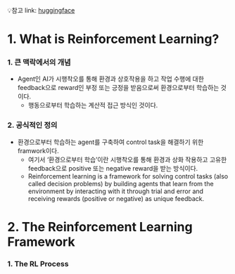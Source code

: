 💡참고 link: [huggingface](https://huggingface.co/learn/deep-rl-course/unit1/introduction)

# 1. What is Reinforcement Learning?
### 1. 큰 맥락에서의 개념
- Agent인 AI가 시행착오를 통해 환경과 상호작용을 하고 작업 수행에 대한 feedback으로 reward인 부정 또는 긍정을 받음으로써 환경으로부터 학습하는 것이다.
  - 행동으로부터 학습하는 계산적 접근 방식인 것이다.
  
### 2. 공식적인 정의
- 환경으로부터 학습하는 agent를 구축하여 control task을 해결하기 위한 framwork이다.
  - 여기서 ‘환경으로부터 학습’이란 시행착오를 통해 환경과 상화 작용하고 고유한 feedback으로 positive 또는 negative reward을 받는 방식이다.
  - Reinforcement learning is a framework for solving control tasks (also called decision problems) by building agents that learn from the environment by interacting with it through trial and error and receiving rewards (positive or negative) as unique feedback.
  
# 2. The Reinforcement Learning Framework
### 1. The RL Process
